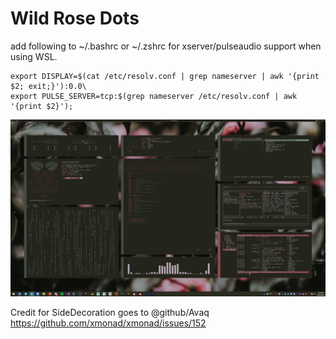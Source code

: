 # Wild Rose Dots

add following to ~/.bashrc or ~/.zshrc for xserver/pulseaudio support when using WSL.  


```
export DISPLAY=$(cat /etc/resolv.conf | grep nameserver | awk '{print $2; exit;}'):0.0\
export PULSE_SERVER=tcp:$(grep nameserver /etc/resolv.conf | awk '{print $2}');
```

![Wild Rose](https://github.com/PumkinNymph/dotfiles/blob/master/images/Wild%20Rose.png)

Credit for SideDecoration goes to @github/Avaq https://github.com/xmonad/xmonad/issues/152
